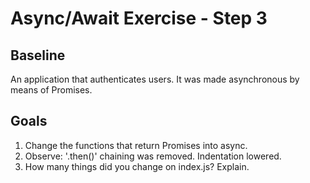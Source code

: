 # Async/Await Exercise - Step 3

## Baseline

An application that authenticates users.
It was made asynchronous by means of Promises.

## Goals

1. Change the functions that return Promises into async.
2. Observe: '.then()' chaining was removed. Indentation lowered.
3. How many things did you change on index.js? Explain.
